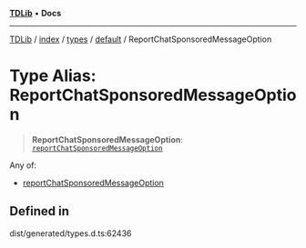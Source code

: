 [**TDLib**](../../../../../../README.md) • **Docs**

***

[TDLib](../../../../../../modules.md) / [index](../../../../../README.md) / [types](../../../README.md) / [default](../README.md) / ReportChatSponsoredMessageOption

# Type Alias: ReportChatSponsoredMessageOption

> **ReportChatSponsoredMessageOption**: [`reportChatSponsoredMessageOption`](reportChatSponsoredMessageOption.md)

Any of:
- [reportChatSponsoredMessageOption](reportChatSponsoredMessageOption.md)

## Defined in

dist/generated/types.d.ts:62436
